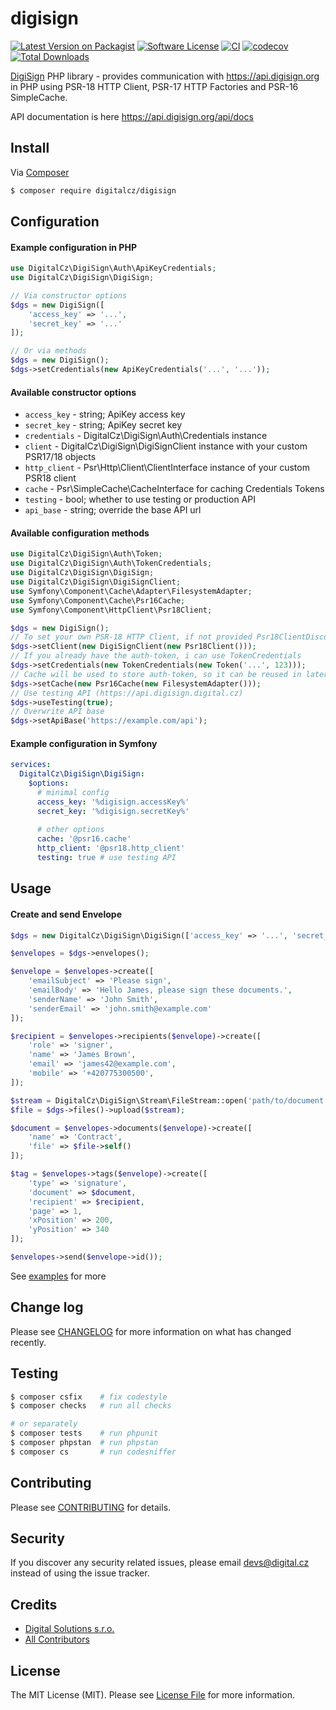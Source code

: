 # digisign

[![Latest Version on Packagist][ico-version]][link-packagist]
[![Software License][ico-license]](LICENSE)
[![CI](https://github.com/digitalcz/digisign/workflows/CI/badge.svg)]()
[![codecov](https://codecov.io/gh/digitalcz/digisign/branch/master/graph/badge.svg)](https://codecov.io/gh/digitalcz/digisign)
[![Total Downloads][ico-downloads]][link-downloads]

[DigiSign](https://www.digisign.cz) PHP library - provides communication with https://api.digisign.org in PHP using PSR-18 HTTP Client, PSR-17 HTTP Factories and PSR-16 SimpleCache.

API documentation is here https://api.digisign.org/api/docs

## Install

Via [Composer](https://getcomposer.org/)

```bash
$ composer require digitalcz/digisign
```

## Configuration

#### Example configuration in PHP

```php
use DigitalCz\DigiSign\Auth\ApiKeyCredentials;
use DigitalCz\DigiSign\DigiSign;

// Via constructor options
$dgs = new DigiSign([
    'access_key' => '...', 
    'secret_key' => '...'
]);

// Or via methods
$dgs = new DigiSign();
$dgs->setCredentials(new ApiKeyCredentials('...', '...'));
```

#### Available constructor options
*  `access_key`      - string; ApiKey access key
*  `secret_key`      - string; ApiKey secret key
*  `credentials`     - DigitalCz\DigiSign\Auth\Credentials instance
*  `client`          - DigitalCz\DigiSign\DigiSignClient instance with your custom PSR17/18 objects
*  `http_client`     - Psr\Http\Client\ClientInterface instance of your custom PSR18 client
*  `cache`           - Psr\SimpleCache\CacheInterface for caching Credentials Tokens
*  `testing`         - bool; whether to use testing or production API
*  `api_base`        - string; override the base API url

#### Available configuration methods

```php
use DigitalCz\DigiSign\Auth\Token;
use DigitalCz\DigiSign\Auth\TokenCredentials;
use DigitalCz\DigiSign\DigiSign;
use DigitalCz\DigiSign\DigiSignClient;
use Symfony\Component\Cache\Adapter\FilesystemAdapter;
use Symfony\Component\Cache\Psr16Cache;
use Symfony\Component\HttpClient\Psr18Client;

$dgs = new DigiSign();
// To set your own PSR-18 HTTP Client, if not provided Psr18ClientDiscovery is used
$dgs->setClient(new DigiSignClient(new Psr18Client()));
// If you already have the auth-token, i can use TokenCredentials
$dgs->setCredentials(new TokenCredentials(new Token('...', 123)));
// Cache will be used to store auth-token, so it can be reused in later requests
$dgs->setCache(new Psr16Cache(new FilesystemAdapter()));
// Use testing API (https://api.digisign.digital.cz)
$dgs->useTesting(true);
// Overwrite API base
$dgs->setApiBase('https://example.com/api');
```

#### Example configuration in Symfony

```yaml
services:
  DigitalCz\DigiSign\DigiSign:
    $options:
      # minimal config
      access_key: '%digisign.accessKey%'
      secret_key: '%digisign.secretKey%'
      
      # other options
      cache: '@psr16.cache'
      http_client: '@psr18.http_client'
      testing: true # use testing API
```

## Usage

#### Create and send Envelope

```php
$dgs = new DigitalCz\DigiSign\DigiSign(['access_key' => '...', 'secret_key' => '...']);

$envelopes = $dgs->envelopes();

$envelope = $envelopes->create([
    'emailSubject' => 'Please sign',
    'emailBody' => 'Hello James, please sign these documents.',
    'senderName' => 'John Smith',
    'senderEmail' => 'john.smith@example.com'
]);

$recipient = $envelopes->recipients($envelope)->create([
    'role' => 'signer',
    'name' => 'James Brown',
    'email' => 'james42@example.com',
    'mobile' => '+420775300500',
]);

$stream = DigitalCz\DigiSign\Stream\FileStream::open('path/to/document.pdf');
$file = $dgs->files()->upload($stream);

$document = $envelopes->documents($envelope)->create([
    'name' => 'Contract',
    'file' => $file->self()
]);

$tag = $envelopes->tags($envelope)->create([
    'type' => 'signature',
    'document' => $document,
    'recipient' => $recipient,
    'page' => 1,
    'xPosition' => 200,
    'yPosition' => 340
]);

$envelopes->send($envelope->id());
```

See [examples](examples) for more

## Change log

Please see [CHANGELOG](CHANGELOG.md) for more information on what has changed recently.

## Testing

``` bash
$ composer csfix    # fix codestyle
$ composer checks   # run all checks 

# or separately
$ composer tests    # run phpunit
$ composer phpstan  # run phpstan
$ composer cs       # run codesniffer
```

## Contributing

Please see [CONTRIBUTING](CONTRIBUTING.md) for details.

## Security

If you discover any security related issues, please email devs@digital.cz instead of using the issue tracker.

## Credits

- [Digital Solutions s.r.o.][link-author]
- [All Contributors][link-contributors]

## License

The MIT License (MIT). Please see [License File](LICENSE.md) for more information.

[ico-version]: https://img.shields.io/packagist/v/digitalcz/digisign.svg?style=flat-square
[ico-license]: https://img.shields.io/badge/license-MIT-brightgreen.svg?style=flat-square
[ico-downloads]: https://img.shields.io/packagist/dt/digitalcz/digisign.svg?style=flat-square

[link-packagist]: https://packagist.org/packages/digitalcz/digisign
[link-downloads]: https://packagist.org/packages/digitalcz/digisign
[link-author]: https://github.com/digitalcz
[link-contributors]: ../../contributors
